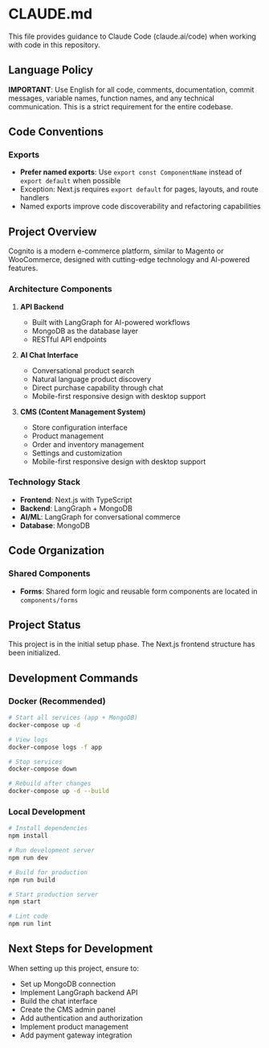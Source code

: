 # CLAUDE.md

This file provides guidance to Claude Code (claude.ai/code) when working with code in this repository.

## Language Policy

**IMPORTANT**: Use English for all code, comments, documentation, commit messages, variable names, function names, and any technical communication. This is a strict requirement for the entire codebase.

## Code Conventions

### Exports

- **Prefer named exports**: Use `export const ComponentName` instead of `export default` when possible
- Exception: Next.js requires `export default` for pages, layouts, and route handlers
- Named exports improve code discoverability and refactoring capabilities

## Project Overview

Cognito is a modern e-commerce platform, similar to Magento or WooCommerce, designed with cutting-edge technology and AI-powered features.

### Architecture Components

1. **API Backend**
   - Built with LangGraph for AI-powered workflows
   - MongoDB as the database layer
   - RESTful API endpoints

2. **AI Chat Interface**
   - Conversational product search
   - Natural language product discovery
   - Direct purchase capability through chat
   - Mobile-first responsive design with desktop support

3. **CMS (Content Management System)**
   - Store configuration interface
   - Product management
   - Order and inventory management
   - Settings and customization
   - Mobile-first responsive design with desktop support

### Technology Stack

- **Frontend**: Next.js with TypeScript
- **Backend**: LangGraph + MongoDB
- **AI/ML**: LangGraph for conversational commerce
- **Database**: MongoDB

## Code Organization

### Shared Components

- **Forms**: Shared form logic and reusable form components are located in `components/forms`

## Project Status

This project is in the initial setup phase. The Next.js frontend structure has been initialized.

## Development Commands

### Docker (Recommended)
```bash
# Start all services (app + MongoDB)
docker-compose up -d

# View logs
docker-compose logs -f app

# Stop services
docker-compose down

# Rebuild after changes
docker-compose up -d --build
```

### Local Development
```bash
# Install dependencies
npm install

# Run development server
npm run dev

# Build for production
npm run build

# Start production server
npm start

# Lint code
npm run lint
```

## Next Steps for Development

When setting up this project, ensure to:
- Set up MongoDB connection
- Implement LangGraph backend API
- Build the chat interface
- Create the CMS admin panel
- Add authentication and authorization
- Implement product management
- Add payment gateway integration
